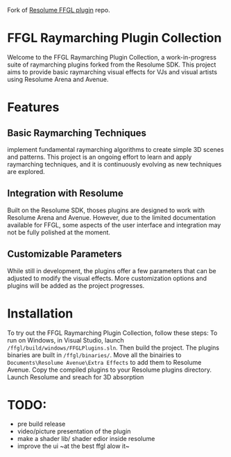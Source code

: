 Fork of [Resolume FFGL plugin](https://github.com/resolume/ffgl) repo.

# FFGL Raymarching Plugin Collection
Welcome to the FFGL Raymarching Plugin Collection, a work-in-progress suite of raymarching plugins forked from the Resolume SDK. This project aims to provide basic raymarching visual effects for VJs and visual artists using Resolume Arena and Avenue.

# Features

## Basic Raymarching Techniques
implement fundamental raymarching algorithms to create simple 3D scenes and patterns. This project is an ongoing effort to learn and apply raymarching techniques, and it is continuously evolving as new techniques are explored.

## Integration with Resolume
Built on the Resolume SDK, thoses plugins are designed to work with Resolume Arena and Avenue. However, due to the limited documentation available for FFGL, some aspects of the user interface and integration may not be fully polished at the moment.

## Customizable Parameters
While still in development, the plugins offer a few parameters that can be adjusted to modify the visual effects. More customization options and plugins will be added as the project progresses.

# Installation

To try out the FFGL Raymarching Plugin Collection, follow these steps:
To run on Windows, in Visual Studio, launch `/ffgl/build/windows/FFGLPlugins.sln`. Then build the project.
The plugins binaries are built in `/ffgl/binaries/`.
Move all the binairies to `Documents\Resolume Avenue\Extra Effects` to add them to Resolume Avenue.
Copy the compiled plugins to your Resolume plugins directory.
Launch Resolume and sreach for 3D absorption

# TODO:

- pre build release
- video/picture presentation of the plugin
- make a shader lib/ shader edior inside resolume
- improve the ui ~at the best ffgl alow it~
